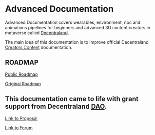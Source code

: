 # Advanced Documentation
Advanced Documentation covers wearables, environment, npc and animations pipelines for beginners and advanced 3D content creators in metaverse called [Decentraland](https://decentraland.org/). 

The main idea of this documentation is to improve official Decentraland [Creators Content](https://docs.decentraland.org/creator/) documentation.

## ROADMAP

[Public Roadmap](https://dcl-dao.notion.site/4b18666497f44bf88f8b40f210c113cd?v=eec9bb4653d7415fb134a281faba7910)

[Original Roadmap](https://theankou-dcl.notion.site/ce318f1a1dbb4b2a86dcfe3f9fcbccba?v=41f5a667f5fd431e86c301c965c1f2a2)
## This documentation came to life with grant support from Decentraland [DAO](https://dao.decentraland.org/).

[Link to Proposal](https://decentraland.org/governance/proposal/?id=6c438fbd-d6af-4437-9d34-efc6de155166)

[Link to Forum](https://forum.decentraland.org/t/dao-5c5e3b2-advanced-documentation/21704)






